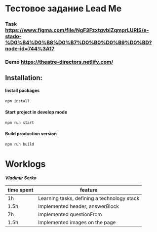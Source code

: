 # Тестовое задание Lead Me

### Task https://www.figma.com/file/NgF3FzxtgvbiZqmprLURlS/e-stado-%D0%B4%D0%B8%D0%B7%D0%B0%D0%B9%D0%BD?node-id=744%3A17

### Demo https://theatre-directors.netlify.com/

## Installation:

#### Install packages

```bash
npm install
```

#### Start project in develop mode

```bash
npm run start
```

#### Build production version

```bash
npm run build
```

# Worklogs

**_Vladimir Serko_**

| time spent | feature                                     |
| ---------- | ------------------------------------------- |
| 1h         | Learning tasks, defining a technology stack |
| 1.5h       | Implemented header, answerBlock             |
| 7h         | Implemented questionFrom                    |
| 1.5h       | Implemented images on the page              |
